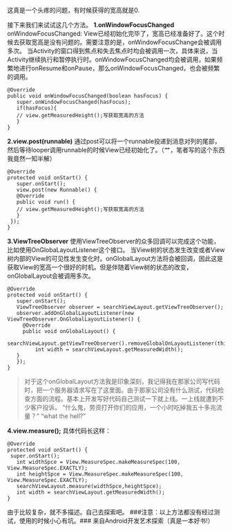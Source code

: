这真是一个头疼的问题，有时候获得的宽高就是0.


接下来我们来试试这几个方法。
**1.onWindowFocusChanged**
onWindowFocusChanged: View已经初始化完毕了，宽高已经准备好了。这个时候去获取宽高是没有问题的。需要注意的是，onWindowFocusChange会被调用多次。 当Activity的窗口得到焦点和失去焦点时均会被调用一次，具体来说，当Activity继续执行和暂停执行时。onWindowFocusChanged均会被调用，如果频繁地进行onResume和onPause，那么onWindowFocusChanged，也会被频繁的调用。
```
@Override
public void onWindowFocusChanged(boolean hasFocus) {
   super.onWindowFocusChanged(hasFocus);
   if(hasFocus){
   // view.getMeasuredHeight();写获取宽高的方法
   }
}
```
**2.view.post(runnable)**
通过post可以将一个runnable投递到消息对列的尾部，然后等待looper调用runnable的时候View已经初始化了。（艹，笔者写的这个东西我竟然一知半解）
```
@Override
protected void onStart() {
   super.onStart();
   view.post(new Runnable() {
   @Override
   public void run() {
   // view.getMeasuredHeight();写获取宽高的方法
   }
 });
}
```
**3.ViewTreeObserver**
使用ViewTreeObserver的众多回调可以完成这个功能，比如使用OnGlobaLayoutListener这个接口。
当View树的状态发生改变或者View树内部的View的可见性发生变化时。onGlobalLayout方法将会被回调，因此这是获取View的宽高一个很好的时机。但是伴随着View树的状态的改变，onGlobalLayout会被调用多次。
```
@Override
protected void onStart() {
   super.onStart();
   ViewTreeObserver observer = searchViewLayout.getViewTreeObserver();
   observer.addOnGlobalLayoutListener(new ViewTreeObserver.OnGlobalLayoutListener() {
     @Override
     public void onGlobalLayout() {
         searchViewLayout.getViewTreeObserver().removeGlobalOnLayoutListener(this);
         int width = searchViewLayout.getMeasuredWidth();
   }
   });
}
```
>对于这个onGlobalLayout方法我是印象深刻，我记得我在那家公司写代码时，把一个服务器请求写在了这里面。由于那家公司没有什么测试，代码检查方面的流程。基本上开发写好代码自己测试一下就上线。一上线就遭到不少客户投诉。
“什么鬼，劳资打开你们的应用，一个小时吃掉我五十多兆流量？”
“what the hell?”




**4.view.measure();**
具体代码长这样：
```
@Override
protected void onStart() {
 super.onStart();
   int widthSpce = View.MeasureSpec.makeMeasureSpec(100, View.MeasureSpec.EXACTLY);
   int heightSpce = View.MeasureSpec.makeMeasureSpec(100, View.MeasureSpec.EXACTLY);
   searchViewLayout.measure(widthSpce,heightSpce);
   int width = searchViewLayout.getMeasuredWidth();
}
```
由于比较复杂，就不多描述。自己去探索吧。
###注意：以上方法都没有经过测试，使用的时候小心有坑。###
来自Android开发艺术探索（真是一本好书!）
